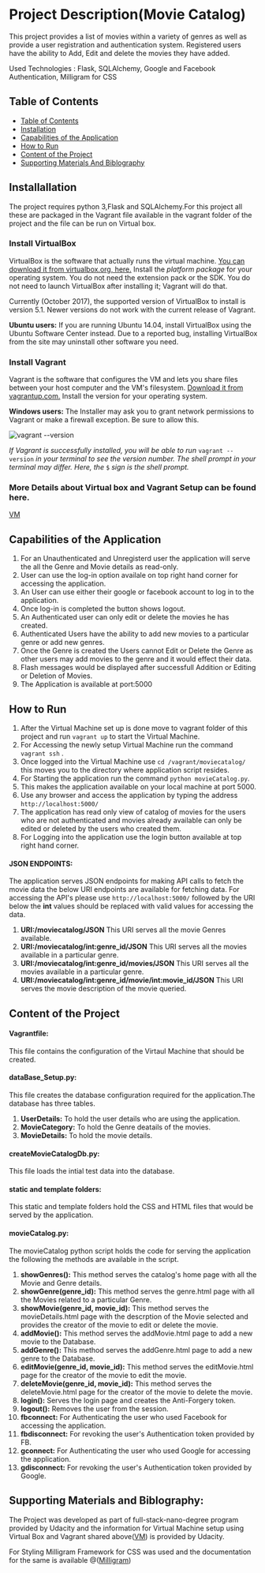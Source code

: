 # Project Description(Movie Catalog)
This project provides a list of movies within a variety of genres as well as provide a user registration and authentication system. Registered users have the ability to Add, Edit and delete the movies they have added.

Used Technologies : Flask, SQLAlchemy, Google and Facebook Authentication, Milligram for CSS

## Table of Contents

- [Table of Contents](#table-of-contents)
- [Installation](#installation)
- [Capabilities of the Application](#Capabilties)
- [How to Run](#how-to-run)
- [Content of the Project](#content)
- [Supporting Materials And Biblography](#supporting)

## Installallation
The project requires python 3,Flask and SQLAlchemy.For this project all these are packaged in the Vagrant file available in the vagrant folder of the project and the file can be run on Virtual box.

### Install VirtualBox

VirtualBox is the software that actually runs the virtual machine. [You can download it from virtualbox.org, here.](https://www.virtualbox.org/wiki/Download_Old_Builds_5_1) Install the _platform package_ for your operating system. You do not need the extension pack or the SDK. You do not need to launch VirtualBox after installing it; Vagrant will do that.

Currently (October 2017), the supported version of VirtualBox to install is version 5.1. Newer versions do not work with the current release of Vagrant.

**Ubuntu users:** If you are running Ubuntu 14.04, install VirtualBox using the Ubuntu Software Center instead. Due to a reported bug, installing VirtualBox from the site may uninstall other software you need.

### Install Vagrant

Vagrant is the software that configures the VM and lets you share files between your host computer and the VM's filesystem. [Download it from vagrantup.com.](https://www.vagrantup.com/downloads.html) Install the version for your operating system.

**Windows users:** The Installer may ask you to grant network permissions to Vagrant or make a firewall exception. Be sure to allow this.

![vagrant --version](https://d17h27t6h515a5.cloudfront.net/topher/2016/December/584881ee_screen-shot-2016-12-07-at-13.40.43/screen-shot-2016-12-07-at-13.40.43.png)

_If Vagrant is successfully installed, you will be able to run_ `vagrant --version`
_in your terminal to see the version number._
_The shell prompt in your terminal may differ. Here, the_ `$` _sign is the shell prompt._

### More Details about Virtual box and Vagrant Setup can be found here.
[VM](https://github.com/udacity/fullstack-nanodegree-vm/blob/master/README.md)
<a name="Capabilties"></a>
## Capabilities of the Application
1. For an Unauthenticated and Unregisterd user the application will serve the all the Genre and Movie details as read-only.
2. User can use the log-in option availale on top right hand corner for accessing the application.
3. An User can use either their google or facebook account to log in to the application.
4. Once log-in is completed the button shows logout.
5. An Authenticated user can only edit or delete the movies he has created.
6. Authenticated Users have the ability to add new movies to a particular genre or add new genres. 
7. Once the Genre is created the Users cannot Edit or Delete the Genre as other users may add movies to the genre and it would effect their data.
8. Flash messages would be displayed after successfull Addition or Editing or Deletion of Movies.
9. The Application is available at port:5000  


## How to Run
1. After the Virtual Machine set up is done move to vagrant folder of this project and run `vagrant up` to start the Virtual Machine.
2. For Accessing the newly setup Virtual Machine run the command  `vagrant ssh` .
3. Once logged into the Virtual Machine use `cd /vagrant/moviecatalog/` this moves you to the directory where application script resides.
4. For Starting the application run the command `python movieCatalog.py`.
5. This makes the application available on your local machine at port 5000.
6. Use any browser and access the application by typing the address `http://localhost:5000/`
7. The application has read only view of catalog of movies for the users who are not authenticated and movies already available can only    be edited or deleted by the users who created them.
8. For Logging into the application use the login button available at top right hand corner.    

#### JSON ENDPOINTS:
The application serves JSON endpoints for making API calls to fetch the movie data the below URI endpoints are available for fetching data.
For accessing the API's please use `http://localhost:5000/` followed by the URI below the **int** values should be replaced with valid values for accessing the data.  

1. **URI:/moviecatalog/JSON** This URI serves all the movie Genres available. 
2. **URI:/moviecatalog/int:genre_id/JSON** This URI serves all the movies available in a particular genre. 
3. **URI:/moviecatalog/int:genre_id/movies/JSON** This URI serves all the movies available in a particular genre.
4. **URI:/moviecatalog/int:genre_id/movie/int:movie_id/JSON** This URI serves the movie description of the movie queried.

<a name="content"></a>
## Content of the Project

#### Vagrantfile: 
This file contains the configuration of the Virtaul Machine that should be created.

#### dataBase_Setup.py:
This file creates the database configuration required for the application.The database has three tables.
1. **UserDetails:** To hold the user details who are using the application.
2. **MovieCategory:** To hold the Genre deatails of the movies.
3. **MovieDetails:** To hold the movie details.

#### createMovieCatalogDb.py:
This file loads the intial test data into the database.


#### static and template folders:
This static and template folders hold the CSS and HTML files that would be served by the application.


#### movieCatalog.py:
The movieCatalog python script holds the code for serving the application the following the methods are available in the script.
1. **showGenres():** This method serves the catalog's home page with all the Movie and Genre details. 
2. **showGenre(genre_id):** This method serves the genre.html page with all the Movies related to a particular Genre.
3. **showMovie(genre_id, movie_id):** This method serves the movieDetails.html page with the descrption of the Movie selected and provides the creator of the movie to edit or delete the movie.
4. **addMovie():** This method serves the addMovie.html page to add a new movie to the Database.
5. **addGenre():** This method serves the addGenre.html page to add a new genre to the Database.
6. **editMovie(genre_id, movie_id):** This method serves the editMovie.html page for the creator of the movie to edit the movie.
7. **deleteMovie(genre_id, movie_id):** This method serves the deleteMovie.html page for the creator of the movie to delete the movie.
8. **login():** Serves the login page and creates the Anti-Forgery token.
9. **logout():** Removes the user from the session.
10. **fbconnect:** For Authenticating the user who used Facebook for accessing the application.
11. **fbdisconnect:** For revoking the user's Authentication token provided by FB.
10. **gconnect:** For Authenticating the user who used Google for accessing the application.
11. **gdisconnect:** For revoking the user's Authentication token provided by Google.

<a name="supporting"></a>
## Supporting Materials and Biblography:

The Project was developed as part of full-stack-nano-degree program provided by Udacity and the information for Virtual Machine setup using Virtual Box and Vagrant shared above([VM](https://github.com/udacity/fullstack-nanodegree-vm/blob/master/README.md)) is provided by Udacity.

For Styling Milligram Framework for CSS was used and the documentation for the same is available @([Milligram](https://milligram.io/))